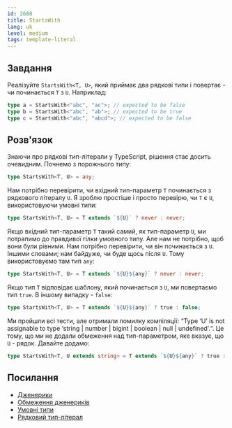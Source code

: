 ```yaml
---
id: 2688
title: StartsWith
lang: uk
level: medium
tags: template-literal
---
```


## Завдання

Реалізуйте `StartsWith<T, U>`, який приймає два рядкові типи і повертає - чи
починається `T` з `U`. Наприклад:

```typescript
type a = StartsWith<"abc", "ac">; // expected to be false
type b = StartsWith<"abc", "ab">; // expected to be true
type c = StartsWith<"abc", "abcd">; // expected to be false
```

## Розв'язок

Знаючи про рядкові тип-літерали у TypeScript, рішення стає досить очевидним.
Почнемо з порожнього типу:

```typescript
type StartsWith<T, U> = any;
```

Нам потрібно перевірити, чи вхідний тип-параметр `T` починається з рядкового
літералу `U`. Я зроблю простіше і просто перевірю, чи `T` є `U`, використовуючи
умовні типи:

```typescript
type StartsWith<T, U> = T extends `${U}` ? never : never;
```

Якщо вхідний тип-параметр `T` такий самий, як тип-параметр `U`, ми потрапимо до
правдивої гілки умовного типу. Але нам не потрібно, щоб вони були рівними. Нам
потрібно перевірити, чи він починається з `U`. Іншими словами; нам байдуже, чи
буде щось після `U`. Тому використовуємо там тип `any`:

```typescript
type StartsWith<T, U> = T extends `${U}${any}` ? never : never;
```

Якщо тип `T` відповідає шаблону, який починається з `U`, ми повертаємо тип
`true`. В іншому випадку - `false`:

```typescript
type StartsWith<T, U> = T extends `${U}${any}` ? true : false;
```

Ми пройшли всі тести, але отримали помилку компіляції: “Type ‘U’ is not
assignable to type ‘string | number | bigint | boolean | null | undefined’.“. Це
тому, що ми не додали обмеження над тип-параметром, яке вказує, що `U` - рядок.
Давайте додамо:

```typescript
type StartsWith<T, U extends string> = T extends `${U}${any}` ? true : false;
```

## Посилання

- [Дженерики](https://www.typescriptlang.org/docs/handbook/2/generics.html)
- [Обмеження дженериків](https://www.typescriptlang.org/docs/handbook/2/generics.html#generic-constraints)
- [Умовні типи](https://www.typescriptlang.org/docs/handbook/2/conditional-types.html)
- [Рядковий тип-літерал](https://www.typescriptlang.org/docs/handbook/2/template-literal-types.html)
